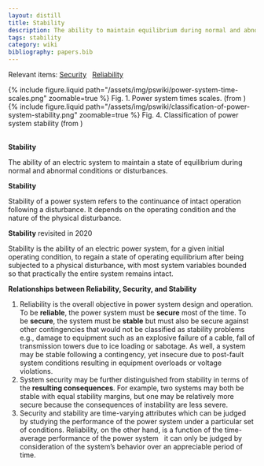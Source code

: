 ```yaml
---
layout: distill
title: Stability
description: The ability to maintain equilibrium during normal and abnormal conditions.
tags: stability
category: wiki
bibliography: papers.bib
---
```


Relevant items: [Security](/wiki/security) &nbsp; [Reliability](/wiki/reliability)

<div class="row mt-3">
    <div class="col-sm mt-3 mt-md-0">
        {% include figure.liquid
        path="/assets/img/pswiki/power-system-time-scales.png"
        zoomable=true %}
        Fig. 1. Power system times scales. (from <d-cite key="hatziargyriou2020stabilityreport"></d-cite>)
    </div>
</div>

<div class="row mt-3">
    <div class="col-sm mt-3 mt-md-0">
        {% include figure.liquid
        path="/assets/img/pswiki/classification-of-power-system-stability.png"
        zoomable=true %}
        Fig. 4. Classification of power system stability (from <d-cite key="hatziargyriou2020stabilityreport"></d-cite>)
    </div>
</div>

<br>

**Stability** <d-cite key="nerc2024glossary"></d-cite>

The ability of an electric system to maintain a state of equilibrium during normal and abnormal conditions or disturbances.

**Stability** <d-cite key="kundur2004stability"></d-cite>

Stability of a power system refers to the continuance of intact operation following a disturbance.
It depends on the operating condition and the nature of the physical disturbance.

**Stability** <d-cite key="hatziargyriou2021stability"></d-cite> revisited in 2020

Stability is the ability of an electric power system, for a given initial operating condition, to regain a state of operating equilibrium after being subjected to a physical disturbance, with most system variables bounded so that practically the entire system remains intact.

**Relationships between Reliability, Security, and Stability** <d-cite key="kundur2004stability"></d-cite>

1. Reliability is the overall objective in power system design and operation. To be **reliable**, the power system must be **secure** most of the time. To be **secure**, the system must be **stable** but must also be secure against other contingencies that would not be classified as stability problems e.g., damage to equipment such as an explosive failure of a cable, fall of transmission towers due to ice loading or sabotage. As well, a system may be stable following a contingency, yet insecure due to post-fault system conditions resulting in equipment overloads or voltage violations.
2. System security may be further distinguished from stability in terms of the **resulting consequences**. For example, two systems may both be stable with equal stability margins, but one may be relatively more secure because the consequences of instability are less severe.
3. Security and stability are time-varying attributes which can be judged by studying the performance of the power system under a particular set of conditions. Reliability, on the other hand, is a function of the time-average performance of the power system &nbsp; it can only be judged by consideration of the system’s behavior over an appreciable period of time.
